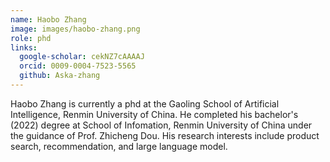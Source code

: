 ```yaml
---
name: Haobo Zhang
image: images/haobo-zhang.png
role: phd
links:
  google-scholar: cekNZ7cAAAAJ
  orcid: 0009-0004-7523-5565
  github: Aska-zhang
---
```


Haobo Zhang is currently a phd at the Gaoling School of Artificial Intelligence, Renmin University of China. He completed his bachelor's (2022) degree at School of Infomation, Renmin University of China under the guidance of Prof. Zhicheng Dou. His research interests include product search, recommendation, and large language model.